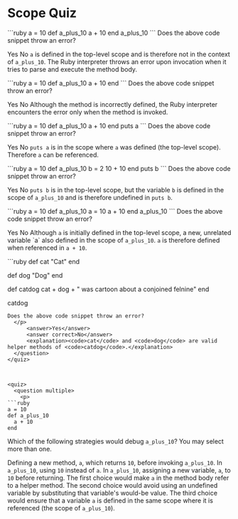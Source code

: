 # Scope Quiz


<quiz>
  <question>
    <p>
```ruby
a = 10
def a_plus_10
  a + 10
end
a_plus_10
```
Does the above code snippet throw an error?
  </p>
      <answer correct>Yes</answer>
      <answer>No</answer>
      <explanation><code>a</code> is defined in the top-level scope and is therefore not in the context of <code>a_plus_10</code>. The Ruby interpreter throws an error upon invocation when it tries to parse and execute the method body.</explanation>
  </question>
</quiz>


<quiz>
  <question>
    <p>
```ruby
a = 10
def a_plus_10
  a + 10
end
```
Does the above code snippet throw an error?
  </p>
      <answer>Yes</answer>
      <answer correct>No</answer>
      <explanation>Although the method is incorrectly defined, the Ruby interpreter encounters the error only when the method is invoked.</explanation>
  </question>
</quiz>



<quiz>
  <question>
    <p>
```ruby
a = 10
def a_plus_10
  a + 10
end
puts a
```
Does the above code snippet throw an error?
  </p>
      <answer>Yes</answer>
      <answer correct>No</answer>
      <explanation><code>puts a</code> is in the scope where <code>a</code> was defined (the top-level scope). Therefore <code>a</code> can be referenced.</explanation>
  </question>
</quiz>



<quiz>
  <question>
    <p>
```ruby
a = 10
def a_plus_10
  b = 2
  10 + 10
end
puts b
```
Does the above code snippet throw an error?
  </p>
      <answer correct>Yes</answer>
      <answer>No</answer>
      <explanation><code>puts b</code> is in the top-level scope, but the variable <code>b</code> is defined in the scope of <code>a_plus_10</code> and is therefore undefined in <code>puts b</code>.</explanation>
  </question>
</quiz>



<quiz>
  <question>
    <p>
```ruby
a = 10
def a_plus_10
  a = 10
  a + 10
end
a_plus_10
```
Does the above code snippet throw an error?
  </p>
      <answer>Yes</answer>
      <answer correct>No</answer>
      <explanation>Although <code>a</code> is initially defined in the top-level scope, a new, unrelated variable `a` also defined in the scope of <code>a_plus_10</code>. <code>a</code> is therefore defined when referenced in <code>a + 10</code>.</explanation>
  </question>
</quiz>


<quiz>
  <question>
    <p>
```ruby
def cat
  "Cat"
end

def dog
  "Dog"
end

def catdog
  cat + dog + " was cartoon about a conjoined felnine"
end

catdog
```
Does the above code snippet throw an error?
  </p>
      <answer>Yes</answer>
      <answer correct>No</answer>
      <explanation><code>cat</code> and <code>dog</code> are valid helper methods of <code>catdog</code>.</explanation>
  </question>
</quiz>



<quiz>
  <question multiple>
    <p>
```ruby
a = 10
def a_plus_10
  a + 10
end
```
Which of the following strategies would debug <code>a_plus_10</code>? You may select more than one.
    </p>
      <answer correct>Defining a new method, <code>a</code>, which returns <code>10</code>, before invoking <code>a_plus_10</code>.</answer>
      <answer correct>In <code>a_plus_10</code>, using <code>10</code> instead of <code>a</code>.</answer>
      <answer correct>In <code>a_plus_10</code>, assigning a new variable, <code>a</code>, to <code>10</code> before returning.</answer>
      <explanation>The first choice would make <code>a</code> in the method body refer to a helper method. The second choice would avoid using an undefined variable by substituting that variable's would-be value. The third choice would ensure that a variable <code>a</code> is defined in the same scope where it is referenced (the scope of <code>a_plus_10</code>).</explanation>
  </question>
</quiz>
